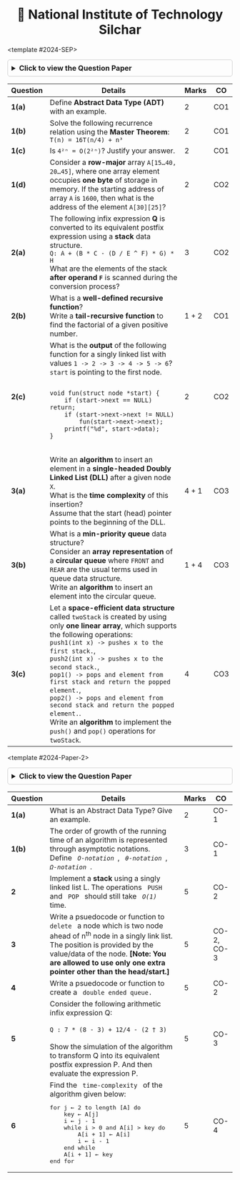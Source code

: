 <div align="center">
  <h1>🏫 National Institute of Technology Silchar</h1>
</div>

<CodeTabs :languages="[
  { name: '2024-SEP', slot: '2024-SEP' },
    {name : '2024-Paper-2', slot : '2024-Paper-2'},
]">

<template #2024-SEP>

<details style="margin-bottom: 5px; margin-top : 10px; border: 1px solid #ccc; border-radius: 5px; padding: 8px;">
  <summary style="font-weight: bold; cursor: pointer; font-size: 1rem;">Click to view the Question Paper</summary>
  <div align="center" style="margin-top: 10px;">
    <img src="https://res.cloudinary.com/dzgoq3ikq/image/upload/v1760624953/Screenshot_16-Oct_19-58-30_16725_maspju.png" 
         alt="Question Paper" 
         style="max-width: 90%; height: auto; border-radius: 8px; box-shadow: 0 2px 8px rgba(0,0,0,0.2);" />
  </div>
</details>

<table style="width: 100%; border-collapse: collapse; border-color:none">
  <thead>
    <tr>
      <th>Question</th>
      <th>Details</th>
      <th>Marks</th>
      <th>CO</th>
    </tr>
  </thead>
  <tbody>
    <tr>
      <td><strong>1(a)</strong></td>
      <td>Define <strong>Abstract Data Type (ADT)</strong> with an example.</td>
      <td>2</td>
      <td>CO1</td>
    </tr>
    <tr>
      <td><strong>1(b)</strong></td>
      <td>Solve the following recurrence relation using the <strong>Master Theorem</strong>:<br><code>T(n) = 16T(n/4) + n³</code></td>
      <td>2</td>
      <td>CO1</td>
    </tr>
    <tr>
      <td><strong>1(c)</strong></td>
      <td>Is <code>4²ⁿ = O(2²ⁿ)</code>? Justify your answer.</td>
      <td>2</td>
      <td>CO1</td>
    </tr>
    <tr>
      <td><strong>1(d)</strong></td>
      <td>Consider a <strong>row-major</strong> array <code>A[15…40, 20…45]</code>, where one array element occupies <strong>one byte</strong> of storage in memory. If the starting address of array <code>A</code> is <code>1600</code>, then what is the address of the element <code>A[30][25]</code>?</td>
      <td>2</td>
      <td>CO2</td>
    </tr>
    <tr>
      <td><strong>2(a)</strong></td>
      <td>The following infix expression <strong>Q</strong> is converted to its equivalent postfix expression using a <strong>stack</strong> data structure.<br><code>Q: A + (B * C - (D / E ^ F) * G) * H</code><br>What are the elements of the stack <strong>after operand <code>F</code></strong> is scanned during the conversion process?</td>
      <td>3</td>
      <td>CO2</td>
    </tr>
    <tr>
      <td><strong>2(b)</strong></td>
      <td>What is a <strong>well-defined recursive function</strong>?<br>Write a <strong>tail-recursive function</strong> to find the factorial of a given positive number.</td>
      <td>1 + 2</td>
      <td>CO1</td>
    </tr>
    <tr>
      <td><strong>2(c)</strong></td>
      <td>
        What is the <strong>output</strong> of the following function for a singly linked list with values <code>1 -> 2 -> 3 -> 4 -> 5 -> 6</code>?<br><code>start</code> is pointing to the first node.<br>
        <pre><code class="language-c">
void fun(struct node *start) {
    if (start->next == NULL) return;
    if (start->next->next != NULL)
        fun(start->next->next);
    printf("%d", start->data);
}
        </code></pre>
      </td>
      <td>2</td>
      <td>CO2</td>
    </tr>
    <tr>
      <td><strong>3(a)</strong></td>
      <td>Write an <strong>algorithm</strong> to insert an element in a <strong>single-headed Doubly Linked List (DLL)</strong> after a given node <code>X</code>.<br>What is the <strong>time complexity</strong> of this insertion?<br>Assume that the start (head) pointer points to the beginning of the DLL.</td>
      <td>4 + 1</td>
      <td>CO3</td>
    </tr>
    <tr>
      <td><strong>3(b)</strong></td>
      <td>What is a <strong>min-priority queue</strong> data structure?<br>Consider an <strong>array representation</strong> of a <strong>circular queue</strong> where <code>FRONT</code> and <code>REAR</code> are the usual terms used in queue data structure.<br>Write an <strong>algorithm</strong> to insert an element into the circular queue.</td>
      <td>1 + 4</td>
      <td>CO3</td>
    </tr>
    <tr>
      <td><strong>3(c)</strong></td>
      <td>
        Let a <strong>space-efficient data structure</strong> called <code>twoStack</code> is created by using only <strong>one linear array</strong>, which supports the following operations:<br>
        <code>push1(int x) -> pushes x to the first stack.</code>,<br>
        <code>push2(int x) -> pushes x to the second stack.</code>,<br>
        <code>pop1() -> pops and element from first stack and return the popped element.</code>,<br>
        <code>pop2() -> pops and element from second stack and return the popped element.</code>.<br>
        Write an <strong>algorithm</strong> to implement the <code>push()</code> and <code>pop()</code> operations for <code>twoStack</code>.
      </td>
      <td>4</td>
      <td>CO3</td>
    </tr>
  </tbody>
</table>
</template>

<template #2024-Paper-2>

<details style="margin-bottom: 5px; margin-top : 10px; border: 1px solid #ccc; border-radius: 5px; padding: 8px;">
  <summary style="font-weight: bold; cursor: pointer; font-size: 1rem;">Click to view the Question Paper</summary>
  <div align="center" style="margin-top: 10px;">
    <img src="https://res.cloudinary.com/dzgoq3ikq/image/upload/v1760625145/Screenshot_16-Oct_20-02-05_6423_lgnjdd.png" 
         alt="Question Paper" 
         style="max-width: 90%; height: auto; border-radius: 8px; box-shadow: 0 2px 8px rgba(0,0,0,0.2);" />
  </div>
</details>

<table  style="width: 100%; border-collapse: collapse;">
  <thead>
    <tr>
      <th>Question</th>
      <th>Details</th>
      <th>Marks</th>
      <th>CO</th>
    </tr>
  </thead>
  <tbody>
    <tr>
      <td><strong>1(a)</strong></td>
      <td>What is an Abstract Data Type? Give an example.</td>
      <td>2</td>
      <td>CO-1</td>
    </tr>
    <tr>
      <td><strong>1(b)</strong></td>
      <td>The order of growth of the running time of an algorithm is represented through asymptotic notations. <br> Define <code> <em>O-notation</em> </code>, <code> <em>θ-notation</em> </code>, <code> <em>Ω-notation</em> </code>.</td>
      <td>3</td>
      <td>CO-1</td>
    </tr>
    <tr>
      <td><strong>2</strong></td>
      <td>Implement a <strong> stack </strong> using a singly linked list L. The operations <code> PUSH </code> and <code> POP </code> should still take <code> <em>O(1)</em> </code> time.</td>
      <td>5</td>
      <td>CO-2</td>
    </tr>
    <tr>
      <td><strong>3</strong></td>
      <td>Write a psuedocode or function to <code> delete </code> a node which is two node ahead of n<sup>th</sup> node in a singly link list. The position is provided by the value/data of the node. <strong> [Note: You are allowed to use only one extra pointer other than the head/start.] </strong> </td>
      <td>5</td>
      <td>CO-2, CO-3</td>
    </tr>
    <tr>
      <td><strong>4</strong></td>
      <td>Write a psuedocode or function to create a <code> double ended queue. </code> </td>
      <td>5</td>
      <td>CO-2</td>
    </tr>
    <tr>
      <td><strong>5</strong></td>
      <td>Consider the following arithmetic infix expression Q:<br><br><code>Q : 7 * (8 - 3) + 12/4 - (2 † 3)</code><br><br>Show the simulation of the algorithm to transform Q into its equivalent postfix expression P. And then evaluate the expression P.</td>
      <td>5</td>
      <td>CO-3</td>
    </tr>
    <tr>
      <td><strong>6</strong></td>
      <td>Find the <code> time-complexity </code> of the algorithm given below:<br>
        <pre>for j ← 2 to length [A] do
    key ← A[j]
    i ← j - 1
    while i > 0 and A[i] > key do
        A[i + 1] ← A[i]
        i ← i - 1
    end while
    A[i + 1] ← key
end for</pre>
      </td>
      <td>5</td>
      <td>CO-4</td>
    </tr>
  </tbody>
</table>

</template>

</CodeTabs>
